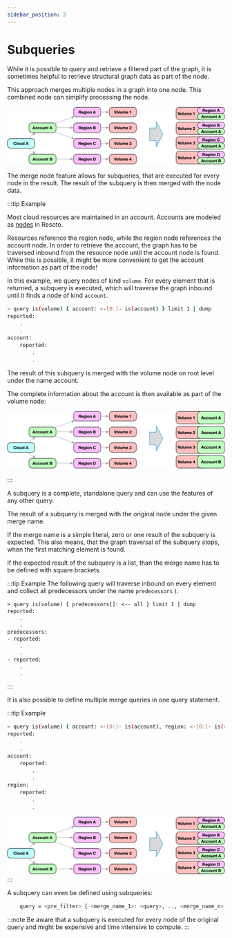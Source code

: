 ```yaml
---
sidebar_position: 3
---
```


# Subqueries

While it is possible to query and retrieve a filtered part of the graph, it is sometimes helpful to retrieve structural graph data as part of the node.

This approach merges multiple nodes in a graph into one node. This combined node can simplify processing the node.

![Merge Example Diagram](./img/merge_nodes.png)

The merge node feature allows for subqueries, that are executed for every node in the result.
The result of the subquery is then merged with the node data.

:::tip Example

Most cloud resources are maintained in an account. Accounts are modeled as [nodes](../../../concepts/graph/node.md) in Resoto.

Resources reference the region node, while the region node references the account node. In order to retrieve the account, the graph has to be traversed inbound from the resource node until the account node is found. While this is possible, it might be more convenient to get the account information as part of the node!

In this example, we query nodes of kind `volume`. For every element that is returned, a subquery is executed, which will traverse the graph inbound until it finds a node of kind `account`.

```bash
> query is(volume) { account: <-[0:]- is(account) } limit 1 | dump
reported:
    .
    .
account:
    reported:
        .
        .
```

The result of this subquery is merged with the volume node on root level under the name account.

The complete information about the account is then available as part of the volume node:

![Merge Example Diagram](./img/merge_nodes_1.png)

:::

A subquery is a complete, standalone query and can use the features of any other query.

The result of a subquery is merged with the original node under the given merge name.

If the merge name is a simple literal, zero or one result of the subquery is expected. This also means, that the graph traversal of the subquery stops, when the first matching element is found.

If the expected result of the subquery is a list, than the merge name has to be defined with square brackets.

:::tip Example
The following query will traverse inbound on every element and collect all predecessors under the name `predecessors` ).

```
> query is(volume) { predecessors[]: <-- all } limit 1 | dump
reported:
    .
    .
predecessors:
- reported:
    .
    .
- reported:
    .
    .
```

:::

It is also possible to define multiple merge queries in one query statement.

:::tip Example

```sh
> query is(volume) { account: <-[0:]- is(account), region: <-[0:]- is(region) } limit 1 | dump
reported:
    .
    .
account:
    reported:
        .
        .
region:
    reported:
        .
        .
```

![Merge Example Diagram](./img/merge_nodes.png)
:::

A subquery can even be defined using subqueries:

```bash
    query = <pre_filter> { <merge_name_1>: <query>, .., <merge_name_n>: <query> } <post_filter>
```

:::note
Be aware that a subquery is executed for every node of the original query and might be expensive and time intensive to compute.
:::
